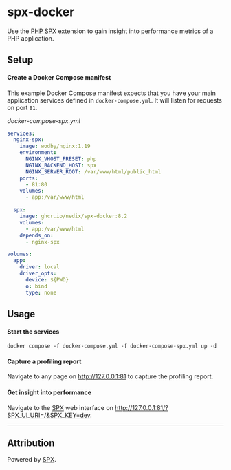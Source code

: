 # spx-docker

Use the [PHP SPX][SPX] extension to gain insight into performance metrics of a PHP application.

## Setup

#### Create a Docker Compose manifest

This example Docker Compose manifest expects that you have your main application services defined in `docker-compose.yml`. It will listen for requests on port `81`.

*docker-compose-spx.yml*

```yaml
services:
  nginx-spx:
    image: wodby/nginx:1.19
    environment:
      NGINX_VHOST_PRESET: php
      NGINX_BACKEND_HOST: spx
      NGINX_SERVER_ROOT: /var/www/html/public_html
    ports:
      - 81:80
    volumes:
      - app:/var/www/html

  spx:
    image: ghcr.io/nedix/spx-docker:8.2
    volumes:
      - app:/var/www/html
    depends_on:
      - nginx-spx

volumes:
  app:
    driver: local
    driver_opts:
      device: ${PWD}
      o: bind
      type: none
```

## Usage

#### Start the services

```shell
docker compose -f docker-compose.yml -f docker-compose-spx.yml up -d
```

#### Capture a profiling report

Navigate to any page on http://127.0.0.1:81 to capture the profiling report.

#### Get insight into performance

Navigate to the [SPX] web interface on http://127.0.0.1:81/?SPX_UI_URI=/&SPX_KEY=dev.

<hr>

## Attribution

Powered by [SPX].

[SPX]: https://github.com/NoiseByNorthwest/php-spx
